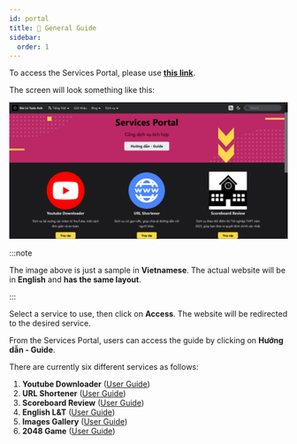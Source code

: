 ```yaml
---
id: portal
title: 📖 General Guide
sidebar:
  order: 1
---
```


To access the Services Portal, please use [**this link**](https://portal.builetuananh.name.vn/en/).

The screen will look something like this:

![Service Portal](../../../../assets/services/home.png)

:::note

The image above is just a sample in **Vietnamese**. The actual website will be in **English** and **has the same layout**.

:::

Select a service to use, then click on **Access**. The website will be redirected to the desired service.

From the Services Portal, users can access the guide by clicking on **Hướng dẫn - Guide**.

There are currently six different services as follows:

1. **Youtube Downloader** ([User Guide](./youtube))
2. **URL Shortener** ([User Guide](./shortener))
3. **Scoreboard Review** ([User Guide](./scoreboard))
4. **English L&T** ([User Guide](./english))
5. **Images Gallery** ([User Guide](./gallery))
6. **2048 Game** ([User Guide](./games))
